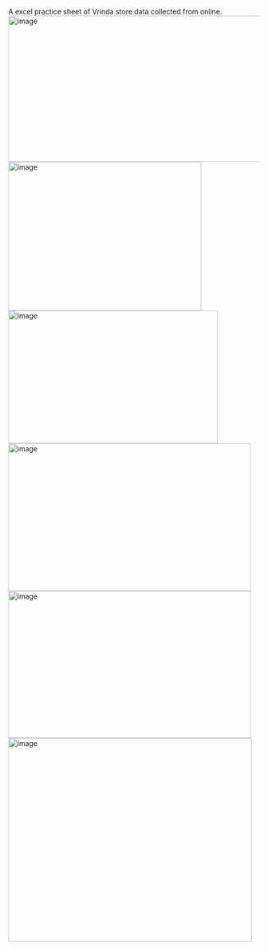 A excel practice sheet of Vrinda store data collected from online.
<img width="597" height="292" alt="image" src="https://github.com/user-attachments/assets/c26218ee-f312-416a-a7c3-797270e5fbc8" />
<img width="387" height="297" alt="image" src="https://github.com/user-attachments/assets/e4e383a8-250f-4cfa-9c4e-691d8a8fbd68" />
<img width="420" height="266" alt="image" src="https://github.com/user-attachments/assets/f8bd7317-7a56-4f2c-bea9-1e13ba4321f6" />
<img width="486" height="295" alt="image" src="https://github.com/user-attachments/assets/e990556b-b2eb-4d53-b0e4-25c404e61cb7" />
<img width="486" height="294" alt="image" src="https://github.com/user-attachments/assets/22b9d816-2b6b-45ec-b5c7-2dbee61e82d8" />
<img width="488" height="407" alt="image" src="https://github.com/user-attachments/assets/9e3ef4be-5ef5-43df-b0b5-96c5ac4045fc" />



